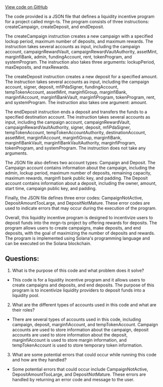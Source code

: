 [View code on GitHub](https://github.com/mrgnlabs/mrgn-ts/packages/lip-client/src/idl/lip.json)

The code provided is a JSON file that defines a liquidity incentive program for a project called mrgn-ts. The program consists of three instructions: createCampaign, createDeposit, and endDeposit.

The createCampaign instruction creates a new campaign with a specified lockup period, maximum number of deposits, and maximum rewards. The instruction takes several accounts as input, including the campaign account, campaignRewardVault, campaignRewardVaultAuthority, assetMint, marginfiBank, admin, fundingAccount, rent, tokenProgram, and systemProgram. The instruction also takes three arguments: lockupPeriod, maxDeposits, and maxRewards.

The createDeposit instruction creates a new deposit for a specified amount. The instruction takes several accounts as input, including the campaign account, signer, deposit, mfiPdaSigner, fundingAccount, tempTokenAccount, assetMint, marginfiGroup, marginfiBank, marginfiAccount, marginfiBankVault, marginfiProgram, tokenProgram, rent, and systemProgram. The instruction also takes one argument: amount.

The endDeposit instruction ends a deposit and transfers the funds to a specified destination account. The instruction takes several accounts as input, including the campaign account, campaignRewardVault, campaignRewardVaultAuthority, signer, deposit, mfiPdaSigner, tempTokenAccount, tempTokenAccountAuthority, destinationAccount, assetMint, marginfiAccount, marginfiGroup, marginfiBank, marginfiBankVault, marginfiBankVaultAuthority, marginfiProgram, tokenProgram, and systemProgram. The instruction does not take any arguments.

The JSON file also defines two account types: Campaign and Deposit. The Campaign account contains information about the campaign, including the admin, lockup period, maximum number of deposits, remaining capacity, maximum rewards, marginfi bank public key, and padding. The Deposit account contains information about a deposit, including the owner, amount, start time, campaign public key, and padding.

Finally, the JSON file defines three error codes: CampaignNotActive, DepositAmountTooLarge, and DepositNotMature. These error codes are used to indicate errors that may occur during the execution of the program.

Overall, this liquidity incentive program is designed to incentivize users to deposit funds into the mrgn-ts project by offering rewards for deposits. The program allows users to create campaigns, make deposits, and end deposits, with the goal of maximizing the number of deposits and rewards. The program is implemented using Solana's programming language and can be executed on the Solana blockchain.

## Questions:

1.  What is the purpose of this code and what problem does it solve?

- This code is for a liquidity incentive program and it allows users to create campaigns and deposits, and end deposits. The purpose of this program is to incentivize liquidity providers to deposit funds into a liquidity pool.

2. What are the different types of accounts used in this code and what are their roles?

- There are several types of accounts used in this code, including campaign, deposit, marginfiAccount, and tempTokenAccount. Campaign accounts are used to store information about the campaign, deposit accounts are used to store information about the deposit, marginfiAccount is used to store margin information, and tempTokenAccount is used to store temporary token information.

3. What are some potential errors that could occur while running this code and how are they handled?

- Some potential errors that could occur include CampaignNotActive, DepositAmountTooLarge, and DepositNotMature. These errors are handled by returning an error code and message to the user.
